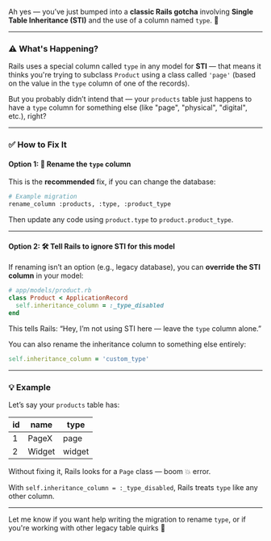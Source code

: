 Ah yes — you’ve just bumped into a **classic Rails gotcha** involving **Single Table Inheritance (STI)** and the use of a column named `type`. 😬

---

### ⚠️ What's Happening?

Rails uses a special column called `type` in any model for **STI** — that means it thinks you're trying to subclass `Product` using a class called `'page'` (based on the value in the `type` column of one of the records).

But you probably didn’t intend that — your `products` table just happens to have a `type` column for something else (like "page", "physical", "digital", etc.), right?

---

### ✅ How to Fix It

#### Option 1: 🔄 Rename the `type` column

This is the **recommended** fix, if you can change the database:

```bash
# Example migration
rename_column :products, :type, :product_type
```

Then update any code using `product.type` to `product.product_type`.

---

#### Option 2: 🛠️ Tell Rails to ignore STI for this model

If renaming isn’t an option (e.g., legacy database), you can **override the STI column** in your model:

```ruby
# app/models/product.rb
class Product < ApplicationRecord
  self.inheritance_column = :_type_disabled
end
```

This tells Rails: “Hey, I’m not using STI here — leave the `type` column alone.”

You can also rename the inheritance column to something else entirely:

```ruby
self.inheritance_column = 'custom_type'
```

---

### 💡 Example

Let’s say your `products` table has:

| id | name       | type   |
|----|------------|--------|
| 1  | PageX      | page   |
| 2  | Widget     | widget |

Without fixing it, Rails looks for a `Page` class — boom 💥 error.

With `self.inheritance_column = :_type_disabled`, Rails treats `type` like any other column.

---

Let me know if you want help writing the migration to rename `type`, or if you're working with other legacy table quirks 👀